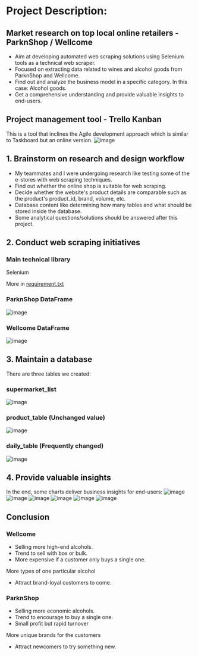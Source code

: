 # Project Description:

## Market research on top local online retailers - ParknShop / Wellcome

- Aim at developing automated web scraping solutions using Selenium tools as a technical web scraper.
- Focused on extracting data related to wines and alcohol goods from ParknShop and Wellcome.
- Find out and analyze the business model in a specific category. In this case: Alcohol goods.
- Get a comprehensive understanding and provide valuable insights to end-users.

## Project management tool - Trello Kanban

This is a tool that inclines the Agile development approach which is similar to Taskboard but an online version.
![image](https://github.com/StevenLuk18/mid_project/assets/158287260/a53976df-80ef-48ee-a9cf-40771248ed97)

## 1. Brainstorm on research and design workflow

- My teammates and I were undergoing research like testing some of the e-stores with web scraping techniques.
- Find out whether the online shop is suitable for web scraping.
- Decide whether the website's product details are comparable such as the product's product_id, brand, volume, etc.
- Database content like determining how many tables and what should be stored inside the database.
- Some analytical questions/solutions should be answered after this project.

## 2. Conduct web scraping initiatives
### Main technical library
Selenium

More in [requirement.txt](requirement.txt)

### ParknShop DataFrame
![image](https://github.com/StevenLuk18/mid_project/assets/158287260/9232e9cb-c68e-47c7-bef9-69190745dabc)

### Wellcome DataFrame
![image](https://github.com/StevenLuk18/mid_project/assets/158287260/daa031da-66a8-4a5e-865a-28fa672b8ce4)

## 3. Maintain a database

There are three tables we created: 

### supermarket_list
![image](https://github.com/StevenLuk18/mid_project/assets/158287260/86a8c24f-9009-4195-a84b-ec8dd42be6f3)

### product_table (Unchanged value)
![image](https://github.com/StevenLuk18/mid_project/assets/158287260/f1714b83-3e2d-45cf-8572-59fda2e72bcc)

### daily_table (Frequently changed)
![image](https://github.com/StevenLuk18/mid_project/assets/158287260/b412b011-b3fa-4d25-8075-8c3e862b1eee)


## 4. Provide valuable insights
In the end, some charts deliver business insights for end-users:
![image](https://github.com/StevenLuk18/mid_project/assets/158287260/39a95157-59c4-4178-8481-931da92727c1)
![image](https://github.com/StevenLuk18/mid_project/assets/158287260/8685b6ec-c79e-4ae7-a0a5-edc33f42977c)
![image](https://github.com/StevenLuk18/mid_project/assets/158287260/dd961690-9eaa-4cd1-8f35-bdf719b1cd04)
![image](https://github.com/StevenLuk18/mid_project/assets/158287260/795aa473-54aa-4ead-b2c1-d909bdfa1d7d)
![image](https://github.com/StevenLuk18/mid_project/assets/158287260/6003f455-4fad-4ee1-bb50-969b0ed53299)
![image](https://github.com/StevenLuk18/mid_project/assets/158287260/003945e2-b62c-45fc-8ecd-d4e2adbcf287)

## Conclusion
### Wellcome
- Selling more high-end alcohols.
- Trend to sell with box or bulk.
- More expensive if a customer only buys a single one.

More types of one particular alcohol
- Attract brand-loyal customers to come.

### ParknShop
- Selling more economic alcohols.
- Trend to encourage to buy a single one.
- Small profit but rapid turnover

More unique brands for the customers
- Attract newcomers to try something new.


